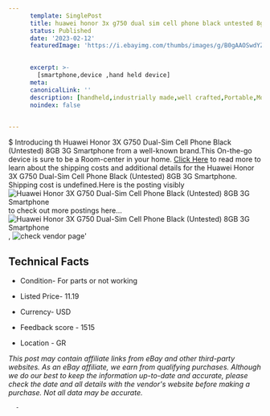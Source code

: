 ```yaml
---
      template: SinglePost
      title: huawei honor 3x g750 dual sim cell phone black untested 8gb 3g smartphone
      status: Published
      date: '2023-02-12'
      featuredImage: 'https://i.ebayimg.com/thumbs/images/g/B0gAAOSwdYZju41s/s-l225.jpg'
       

      excerpt: >-
        [smartphone,device ,hand held device]
      meta:
      canonicalLink: ''
      description: [handheld,industrially made,well crafted,Portable,Mobile,Compact,Convenient,Lightweight,Maneuverable,Man-portable,Miniature,Carriable,Hand-held,Light,Holdable,Transportable,Mobile device,Pocket-sized,On-the-go,Wireless,Cordless,Compact size,Convenient size, smartphone,device ,hand held device]
      noindex: false
      

---
```

$
      Introducing th Huawei Honor 3X G750 Dual-Sim Cell Phone Black (Untested) 8GB 3G Smartphone from a well-known brand.This On-the-go device  is sure to be a Room-center in your home. [Click Here](https://www.ebay.com/itm/225342422684?hash=item3477747e9c%3Ag%3AB0gAAOSwdYZju41s&mkevt=1&mkcid=1&mkrid=711-53200-19255-0&campid=%253CePNCampaignId%253E&customid=%253CreferenceId%253E&toolid=10049) to read more to learn about the shipping costs and additional details for the Huawei Honor 3X G750 Dual-Sim Cell Phone Black (Untested) 8GB 3G Smartphone. Shipping cost is undefined.Here is the posting visibly ![Huawei Honor 3X G750 Dual-Sim Cell Phone Black (Untested) 8GB 3G Smartphone](https://i.ebayimg.com/thumbs/images/g/B0gAAOSwdYZju41s/s-l225.jpg) to check out more postings here... ![Huawei Honor 3X G750 Dual-Sim Cell Phone Black (Untested) 8GB 3G Smartphone](https://i.ebayimg.com/images/g/B0gAAOSwdYZju41s/s-l1600.jpg), ![check vendor page](https://origin-galleryplus.ebayimg.com/ws/web/225342422684_2_0_1/225x225.jpg,https://origin-galleryplus.ebayimg.com/ws/web/225342422684_3_0_1/225x225.jpg,https://origin-galleryplus.ebayimg.com/ws/web/225342422684_4_0_1/225x225.jpg,https://origin-galleryplus.ebayimg.com/ws/web/225342422684_5_0_1/225x225.jpg,https://origin-galleryplus.ebayimg.com/ws/web/225342422684_6_0_1/225x225.jpg,https://origin-galleryplus.ebayimg.com/ws/web/225342422684_7_0_1/225x225.jpg,https://origin-galleryplus.ebayimg.com/ws/web/225342422684_8_0_1/225x225.jpg,https://origin-galleryplus.ebayimg.com/ws/web/225342422684_9_0_1/225x225.jpg,https://origin-galleryplus.ebayimg.com/ws/web/225342422684_10_0_1/225x225.jpg,https://origin-galleryplus.ebayimg.com/ws/web/225342422684_11_0_1/225x225.jpg,https://origin-galleryplus.ebayimg.com/ws/web/225342422684_12_0_1/225x225.jpg,https://origin-galleryplus.ebayimg.com/ws/web/225342422684_13_0_1/225x225.jpg)'

      

 ## Technical Facts 



     
      

 - Condition- For parts or not working 


      

 - Listed Price- 11.19 


      

 - Currency- USD 


      

 - Feedback score - 1515 


      

 - Location - GR 


      
      

 *_This post may contain affiliate links from eBay and other third-party websites. As an eBay affiliate, we earn from qualifying purchases. Although we do our best to keep the information up-to-date and accurate, please check the date and all details with the vendor's website before making a purchase. Not all data may be accurate._*




      -
